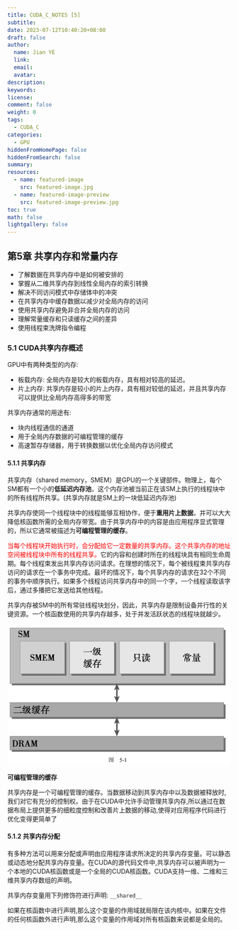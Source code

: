 ```yaml
---
title: CUDA_C_NOTES [5]
subtitle:
date: 2023-07-12T10:40:20+08:00
draft: false
author:
  name: Jian YE
  link:
  email:
  avatar:
description:
keywords:
license:
comment: false
weight: 0
tags:
  - CUDA_C
categories:
  - GPU
hiddenFromHomePage: false
hiddenFromSearch: false
summary:
resources:
  - name: featured-image
    src: featured-image.jpg
  - name: featured-image-preview
    src: featured-image-preview.jpg
toc: true
math: false
lightgallery: false
---
```


## 第5章 共享内存和常量内存

  - 了解数据在共享内存中是如何被安排的
  - 掌握从二维共享内存到线性全局内存的索引转换
  - 解决不同访问模式中存储体中的冲突
  - 在共享内存中缓存数据以减少对全局内存的访问
  - 使用共享内存避免非合并全局内存的访问
  - 理解常量缓存和只读缓存之间的差异
  - 使用线程束洗牌指令编程

### 5.1 CUDA共享内存概述

GPU中有两种类型的内存:

  - 板载内存: 全局内存是较大的板载内存，具有相对较高的延迟。
  - 片上内存: 共享内存是较小的片上内存，具有相对较低的延迟，并且共享内存可以提供比全局内存高得多的带宽


共享内存通常的用途有:

  - 块内线程通信的通道
  - 用于全局内存数据的可编程管理的缓存
  - 高速暂存存储器，用于转换数据以优化全局内存访问模式

#### 5.1.1 共享内存

共享内存（shared memory，SMEM）是GPU的一个关键部件。物理上，每个SM都有一个小的**低延迟内存池**，这个内存池被当前正在该SM上执行的线程块中的所有线程所共享。(共享内存就是SM上的一块低延迟内存池)

共享内存使同一个线程块中的线程能够互相协作，便于**重用片上数据**，并可以大大降低核函数所需的全局内存带宽。由于共享内存中的内容是由应用程序显式管理的，所以它通常被描述为**可编程管理的缓存**。

<font color=red>当每个线程块开始执行时，会分配给它一定数量的共享内存。这个共享内存的地址空间被线程块中所有的线程共享。</font>它的内容和创建时所在的线程块具有相同生命周期。每个线程束发出共享内存访问请求。在理想的情况下，每个被线程束共享内存访问的请求在一个事务中完成。最坏的情况下，每个共享内存的请求在32个不同的事务中顺序执行。如果多个线程访问共享内存中的同一个字，一个线程读取该字后，通过多播把它发送给其他线程。

共享内存被SM中的所有常驻线程块划分，因此，共享内存是限制设备并行性的关键资源。一个核函数使用的共享内存越多，处于并发活跃状态的线程块就越少。

![shared memory](images/CUDA_C_CH05_shared_memory_1.png#center)

**可编程管理的缓存**

共享内存是一个可编程管理的缓存。当数据移动到共享内存中以及数据被释放时,我们对它有充分的控制权。由于在CUDA中允许手动管理共享内存,所以通过在数据布局上提供更多的细粒度控制和改善片上数据的移动,使得对应用程序代码进行优化变得更简单了

#### 5.1.2 共享内存分配

有多种方法可以用来分配或声明由应用程序请求所决定的共享内存变量。可以静态或动态地分配共享内存变量。在CUDA的源代码文件中,共享内存可以被声明为一个本地的CUDA核函数或是一个全局的CUDA核函数。CUDA支持一维、二维和三维共享内存数组的声明。

共享内存变量用下列修饰符进行声明: `__shared__`

如果在核函数中进行声明,那么这个变量的作用域就局限在该内核中。如果在文件的任何核函数外进行声明,那么这个变量的作用域对所有核函数来说都是全局的。


